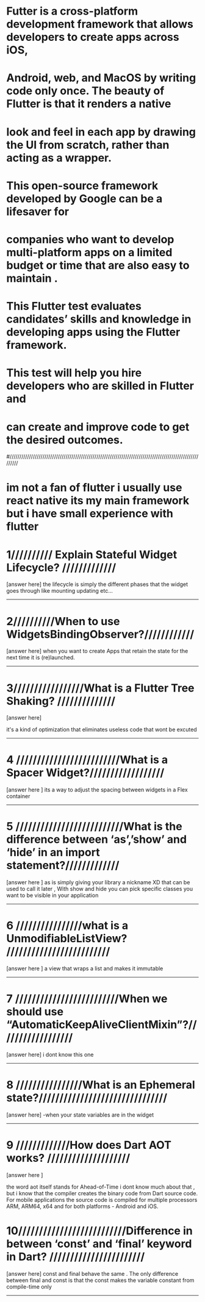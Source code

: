 # Futter is a cross-platform development framework that allows developers to create apps across iOS,

# Android, web, and MacOS by writing code only once. The beauty of Flutter is that it renders a native

# look and feel in each app by drawing the UI from scratch, rather than acting as a wrapper.

# This open-source framework developed by Google can be a lifesaver for

# companies who want to develop multi-platform apps on a limited budget or time that are also easy to maintain .

# This Flutter test evaluates candidates’ skills and knowledge in developing apps using the Flutter framework.

# This test will help you hire developers who are skilled in Flutter and

# can create and improve code to get the desired outcomes.

#////////////////////////////////////////////////////////////////////////////////////////////////////////

# im not a fan of flutter i usually use react native its my main framework but i have small experience with flutter

# 1////////// Explain Stateful Widget Lifecycle? /////////////

[answer here]
the lifecycle is simply the different phases that the widget goes through like mounting updating etc...

---

# 2//////////When to use WidgetsBindingObserver?////////////

[answer here]
when you want to create Apps that retain the state for the next time it is (re)launched.

---

# 3/////////////////What is a Flutter Tree Shaking? //////////////

[answer here]

it's a kind of optimization that eliminates useless code that wont be excuted

---

# 4 /////////////////////////What is a Spacer Widget?//////////////////

[answer here ]
its a way to adjust the spacing between widgets in a Flex container

---

# 5 //////////////////////////What is the difference between ‘as’,’show’ and ‘hide’ in an import statement?/////////////

[answer here ]
as is simply giving your library a nickname XD that can be used to call it later , With show and hide you can pick specific classes you want to be visible in your application

---

# 6 ////////////////what is a UnmodifiableListView? /////////////////////////

[answer here ]
a view that wraps a list and makes it immutable

---

# 7 /////////////////////////When we should use “AutomaticKeepAliveClientMixin”?//////////////////

[answer here]
i dont know this one

---

# 8 ////////////////What is an Ephemeral state?///////////////////////////////

[answer here]
-when your state variables are in the widget

---

# 9 /////////////How does Dart AOT works? ////////////////////

[answer here ]

the word aot itself stands for Ahead-of-Time i dont know much about that , but i know that the compiler creates the binary code from Dart source code. For mobile applications the source code is compiled for multiple processors ARM, ARM64, x64 and for both platforms - Android and iOS.

# 10//////////////////////////Difference in between ‘const’ and ‘final’ keyword in Dart? ///////////////////////

[answer here]
const and final behave the same . The only difference between final and const is that the const makes the variable constant from compile-time only

---

